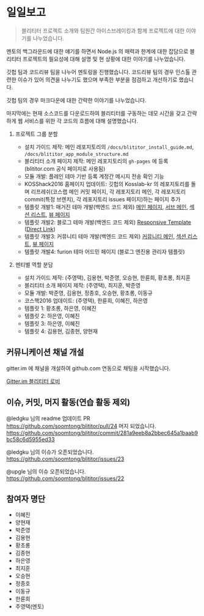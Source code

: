 # 일일보고

> 블리티터 프로젝트 소개와 팀원간 아이스브레이킹과 함께 프로젝트에 대한 이야기를 나누었습니다. 

멘토의 백그라운드에 대한 얘기를 하면서 Node.js 의 매력과 한계에 대한 잡담으로 블리티터 프로젝트의 필요성에 대해 설명 및 현 상황에 대한 이야기를 나누었습니다.

깃헙 팀과 코드리뷰 팀을 나누어 멘토링을 진행했습니다. 코드리뷰 팀의 경우 인스톨 관련한 이슈가 있어 의견을 나누기도 했으며 부족한 부분을 점검하고 개선하기로 했습니다.

깃헙 팀의 경우 마크다운에 대한 간략한 이야기를 나누었습니다.

마지막에는 현재 소스코드를 다운로드하여 블리티터를 구동하는 데모 시간을 갖고 간략하게 웹 서비스를 위한 각 코드의 흐름에 대해 설명했습니다.

1. 프로젝트 그룹 분할

    - 설치 가이드 제작: 메인 레포지토리의 `/docs/blititor_install_guide.md`, `/docs/blititor_app_module_structure.md`
    - 블리티터 소개 페이지 제작: 메인 레포지토리의 `gh-pages` 에 등록 (blititor.com 공식 페이지로 사용됨)
    - 모듈 개발: 플레인 테마 기반 등록 계정간 메시지 전송 확인 기능
    - KOSShack2016 홈페이지 업데이트: 깃헙의 Kosslab-kr 의 레포지토리를 돌며 리프레쉬(코스랩 메인 커밋 페이지, 각 레포지토리 메인, 각 레포지토리 commit(특정 브렌치), 각 레포지토리 issues 페이지)하는 페이지 추가
    - 템플릿 개발1: 매거진 테마 개발(백엔드 코드 제외) [메인 페이지](http://hani.co.kr/), [서브 메인](http://www.hani.co.kr/arti/opinion/home01.html?_fr=mt0), [섹션 리스트](http://www.hani.co.kr/arti/science/science_general/home01.html), [뷰 페이지](http://www.hani.co.kr/arti/science/science_general/762511.html)
    - 템플릿 개발2: 블로그 테마 개발(백엔드 코드 제외) [Responsive Template](http://btemplates.com/2016/blogger-template-rareti/demo/) ([Direct Link](http://rareti-btemplates.blogspot.kr/))
    - 템플릿 개발3: 커뮤니티 테마 개발(백엔드 코드 제외) [커뮤니티 메인](http://www.bookk.co.kr/community), [섹션 리스트](http://www.bookk.co.kr/community/knowhow/board), [뷰 페이지](http://www.bookk.co.kr/community/knowhow/read?id=22)
    - 템플릿 개발4: furion 테마 어드민 페이지 (블로그 엔진용 관리자 템플릿)

2. 멘티별 역할 분담

    - 설치 가이드 제작: (주영택), 김용현, 박준영, 오승현, 한륜희, 황초롱, 최지훈
    - 블리티터 소개 페이지 제작: (주영택), 최지훈, 박준영
    - 모듈 개발: 박준영, 김용현, 정종호, 오승현, 황초롱, 이동규
    - 코스핵2016 업데이트: (주영택), 한륜희, 이혜진, 하은영
    - 템플릿 1: 황초롱, 하은영, 이혜진
    - 템플릿 2: 하은영, 이혜진
    - 템플릿 3: 하은영, 이혜진
    - 템플릿 4: 김용현, 김종현, 양현재

## 커뮤니케이션 채널 개설

gitter.im 에 채널을 개설하여 github.com 연동으로 채팅을 시작했습니다.
    
[Gitter.im 블리티터 로비](https://gitter.im/blititor/Lobby)

## 이슈, 커밋, 머지 활동(연습 활동 제외)

@ledgku 님의 readme 업데이트 PR
https://github.com/soomtong/blititor/pull/24
머지 되었습니다.
https://github.com/soomtong/blititor/commit/281a9eeb8a2bbec645a1baab9bc58c6d5955ed33

@ledgku 님의 이슈가 오픈되었습니다.
https://github.com/soomtong/blititor/issues/23

@upgle 님의 이슈 오픈되었습니다.
https://github.com/soomtong/blititor/issues/22

## 참여자 명단

- 이혜진
- 양현재
- 박준영
- 김용현
- 황초롱
- 김종현
- 하은영
- 최지훈
- 오승현
- 정종호
- 이동규
- 한륜희
- 주영택(멘토)

